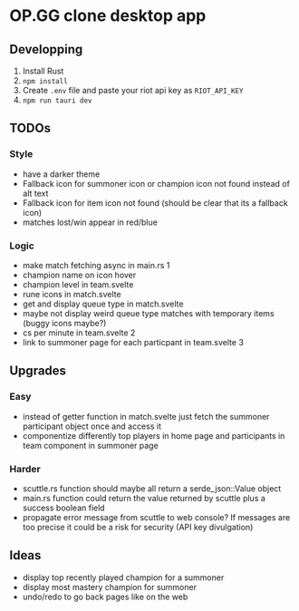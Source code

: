 # OP.GG clone desktop app
## Developping
1. Install Rust
2. `npm install`
3. Create `.env` file and paste your riot api key as `RIOT_API_KEY`
4. `npm run tauri dev`

## TODOs
### Style
- have a darker theme
- Fallback icon for summoner icon or champion icon not found instead of alt text
- Fallback icon for item icon not found (should be clear that its a fallback icon)
- matches lost/win appear in red/blue

### Logic
- make match fetching async in main.rs 1
- champion name on icon hover
- champion level in team.svelte
- rune icons in match.svelte
- get and display queue type in match.svelte
- maybe not display weird queue type matches with temporary items (buggy icons maybe?)
- cs per minute in team.svelte 2
- link to summoner page for each particpant in team.svelte 3

## Upgrades
### Easy
- instead of getter function in match.svelte just fetch the summoner participant object once and access it
- componentize differently top players in home page and participants in team component in summoner page 

### Harder
- scuttle.rs function should maybe all return a serde_json::Value object
- main.rs function could return the value returned by scuttle plus a success boolean field
- propagate error message from scuttle to web console? If messages are too precise it could be a risk for security (API key divulgation)

## Ideas
- display top recently played champion for a summoner
- display most mastery champion for summoner
- undo/redo to go back pages like on the web
